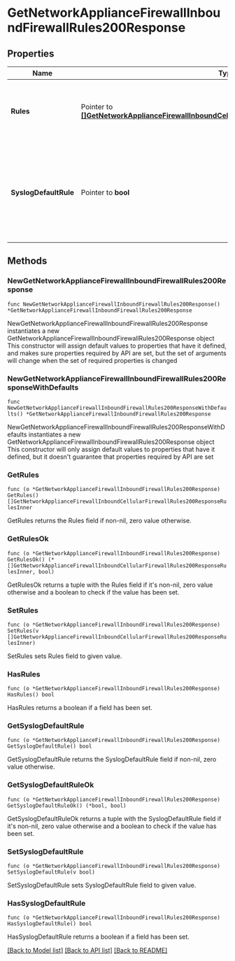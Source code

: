 # GetNetworkApplianceFirewallInboundFirewallRules200Response

## Properties

Name | Type | Description | Notes
------------ | ------------- | ------------- | -------------
**Rules** | Pointer to [**[]GetNetworkApplianceFirewallInboundCellularFirewallRules200ResponseRulesInner**](GetNetworkApplianceFirewallInboundCellularFirewallRules200ResponseRulesInner.md) | An ordered array of the firewall rules (not including the default rule) | [optional] 
**SyslogDefaultRule** | Pointer to **bool** | Log the special default rule (boolean value - enable only if you&#39;ve configured a syslog server) (optional) | [optional] 

## Methods

### NewGetNetworkApplianceFirewallInboundFirewallRules200Response

`func NewGetNetworkApplianceFirewallInboundFirewallRules200Response() *GetNetworkApplianceFirewallInboundFirewallRules200Response`

NewGetNetworkApplianceFirewallInboundFirewallRules200Response instantiates a new GetNetworkApplianceFirewallInboundFirewallRules200Response object
This constructor will assign default values to properties that have it defined,
and makes sure properties required by API are set, but the set of arguments
will change when the set of required properties is changed

### NewGetNetworkApplianceFirewallInboundFirewallRules200ResponseWithDefaults

`func NewGetNetworkApplianceFirewallInboundFirewallRules200ResponseWithDefaults() *GetNetworkApplianceFirewallInboundFirewallRules200Response`

NewGetNetworkApplianceFirewallInboundFirewallRules200ResponseWithDefaults instantiates a new GetNetworkApplianceFirewallInboundFirewallRules200Response object
This constructor will only assign default values to properties that have it defined,
but it doesn't guarantee that properties required by API are set

### GetRules

`func (o *GetNetworkApplianceFirewallInboundFirewallRules200Response) GetRules() []GetNetworkApplianceFirewallInboundCellularFirewallRules200ResponseRulesInner`

GetRules returns the Rules field if non-nil, zero value otherwise.

### GetRulesOk

`func (o *GetNetworkApplianceFirewallInboundFirewallRules200Response) GetRulesOk() (*[]GetNetworkApplianceFirewallInboundCellularFirewallRules200ResponseRulesInner, bool)`

GetRulesOk returns a tuple with the Rules field if it's non-nil, zero value otherwise
and a boolean to check if the value has been set.

### SetRules

`func (o *GetNetworkApplianceFirewallInboundFirewallRules200Response) SetRules(v []GetNetworkApplianceFirewallInboundCellularFirewallRules200ResponseRulesInner)`

SetRules sets Rules field to given value.

### HasRules

`func (o *GetNetworkApplianceFirewallInboundFirewallRules200Response) HasRules() bool`

HasRules returns a boolean if a field has been set.

### GetSyslogDefaultRule

`func (o *GetNetworkApplianceFirewallInboundFirewallRules200Response) GetSyslogDefaultRule() bool`

GetSyslogDefaultRule returns the SyslogDefaultRule field if non-nil, zero value otherwise.

### GetSyslogDefaultRuleOk

`func (o *GetNetworkApplianceFirewallInboundFirewallRules200Response) GetSyslogDefaultRuleOk() (*bool, bool)`

GetSyslogDefaultRuleOk returns a tuple with the SyslogDefaultRule field if it's non-nil, zero value otherwise
and a boolean to check if the value has been set.

### SetSyslogDefaultRule

`func (o *GetNetworkApplianceFirewallInboundFirewallRules200Response) SetSyslogDefaultRule(v bool)`

SetSyslogDefaultRule sets SyslogDefaultRule field to given value.

### HasSyslogDefaultRule

`func (o *GetNetworkApplianceFirewallInboundFirewallRules200Response) HasSyslogDefaultRule() bool`

HasSyslogDefaultRule returns a boolean if a field has been set.


[[Back to Model list]](../README.md#documentation-for-models) [[Back to API list]](../README.md#documentation-for-api-endpoints) [[Back to README]](../README.md)


